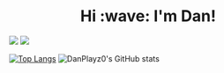 <h1 align="center">Hi :wave: I'm Dan!</h1>

![](https://komarev.com/ghpvc/?username=blackx1ii&style=flat&color=DC143C)
![](https://img.shields.io/github/followers/blackx1ii?style=social)

[![Top Langs](https://github-readme-stats.vercel.app/api/top-langs/?username=blackx1ii&theme=onedark)](https://github.com/anuraghazra/github-readme-stats)
![DanPlayz0's GitHub stats](https://github-readme-stats.vercel.app/api?username=blackx1ii&show_icons=true&theme=onedark)  


